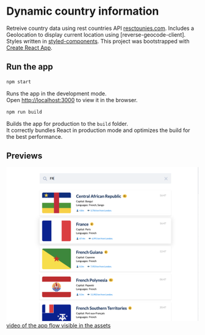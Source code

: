 # Dynamic country information

Retreive country data using rest countries API [resctounies.com](https://restcountries.com/). Includes a Geolocation to display current location using [reverse-geocode-client]. Styles written in [styled-components](https://styled-components.com/). This project was bootstrapped with [Create React App](https://github.com/facebook/create-react-app).

## Run the app

```bash
npm start
```

Runs the app in the development mode.\
Open [http://localhost:3000](http://localhost:3000) to view it in the browser.

```bash
npm run build
```

Builds the app for production to the `build` folder.\
It correctly bundles React in production mode and optimizes the build for the best performance.

## Previews
![image of the application](src/assets/countriesImage.png)
[video of the app flow visible in the assets](./src/assets/Countries.mov)
